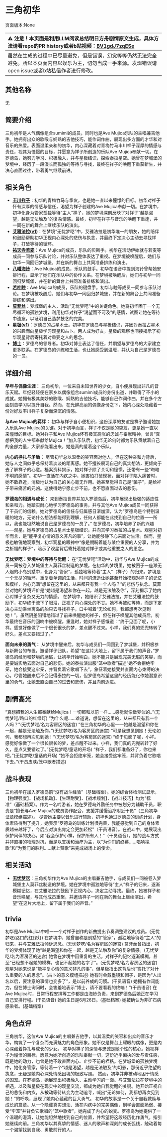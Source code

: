 # 三角初华
页面版本:None
 

| :warning: 注意！本页面是利用LLM阅读总结明日方舟剧情原文生成，具体方法请看repo的PR history或者b站视频：[BV1gdJ7zqESe](https://www.bilibili.com/video/BV1gdJ7zqESe/)         |
|:----------------------------|
| 虽然在生成的过程中已尽量避免，但是错误，幻觉等等仍然无法完全避免。所以本页面内容以娱乐为主，切勿当成一手来源。发现错误请open issue或者b站私信作者进行修改。|



## 其他名称
无
## 简要介绍
三角初华是人气偶像组合sumimi的成员，同时也是Ave Mujica乐队的主唱兼吉他手。她拥有出众的歌喉与娴熟的吉他技巧，能作词作曲，展现出多方面的才华和对音乐的热爱。表面温柔亲和的初华，内心深藏着对青梅竹马丰川祥子深厚的情感与责任，视其为憧憬的目标，并愿意为祥子所创造的乐队Ave Mujica奉献一切。在罗德岛，她努力学习、积极融入，并与星极结识，探索泰拉星空。她曾在梦城堡的梦境中，经历了一段漫长而孤独的等待与寻找，最终在祥子的唤醒下重获新生，并决心直面过往，带着勇气继续前进。
## 相关角色
-   **[丰川祥子](char_4182_oblvns.md)**：初华的青梅竹马与挚友，也是她一直以来憧憬的目标。初华对祥子怀有深厚的情感与信任，渴望为祥子创建的Ave Mujica奉献一切。在梦境中，初华化身为管家孤独等待“主人”祥子，她的梦境深刻反映了对祥子“越是渴望，越是无法触及”的复杂情感。最终，初华在祥子与音乐的唤醒下重逢，并一同在新的舞台上继续乐队的演出。
-   **[艾雅法拉](char_180_amgoat.md)([v1](../chars/char_180_amgoat.md))**：在梦境“无忧梦呓”中，艾雅法拉是初华唯一的朋友，她的陪伴和鼓励帮助初华正视内心深处的悲伤与执念，并最终下定决心主动去寻找祥子，打破等待的循环。
-   **[祐天寺若麦](char_4185_amoris.md)**：Ave Mujica的成员，乐队的贝斯手。初华在活动伊始就与若麦等成员一同参与乐队讨论，并对乐队整体表达了重视。在梦境被唤醒后，她们与初华一同回归梦城堡，并在新的舞台上共同准备排练和演出。
-   **[八幡海铃](char_4186_tmoris.md)**：Ave Mujica的成员，乐队的鼓手。初华在语音中提到海铃曾帮她安排行程，显示了她们在乐队中的协作关系。在梦境被唤醒后，她们与初华一同回归梦城堡，并在新的舞台上共同准备排练和演出。
-   **[若叶睦](char_4183_mortis.md)**：Ave Mujica的成员，乐队的键盘手。初华与睦等成员一同参与乐队讨论。在梦境被唤醒后，她们与初华一同回归梦城堡，并在新的舞台上共同准备排练和演出。
-   **[莫菲丝](extended_char_mo_fei_si.md)**：梦城堡的主人，活动“无忧梦呓”中的关键角色。她将初华困于一个无尽循环的孤独梦境，利用初华对祥子“渴望而不可及”的感情，试图让她在等待中遗忘，以证明自己造梦技艺的完美。
-   **[星极](char_274_astesi.md)([v1](../chars/char_274_astesi.md))**：罗德岛的占星术士。初华在罗德岛与星极结识，并因对泰拉占星术的兴趣而向星极学习观星和占卜。两人成为好友，星极的观察也间接揭示了初华观星背后寄托着对重要之人的思念。
-   **[博士](extended_char_bo_shi.md)**：罗德岛的领导者。初华对博士表达了信任，并期望与罗德岛的大家建立更多联系。在罗德岛的训练和生活，也让她感受到温暖，并认为自己是罗德岛的一员。
## 详细介绍
**早年与偶像生涯：**
三角初华，一位来自未知世界的少女，自小便展现出非凡的音乐天赋。年纪轻轻便在家乡以偶像组合sumimi成员的身份出道，并取得了不小的成就。她拥有极其美妙的歌喉、娴熟的吉他技巧，能够自己作词作曲，并在多个方面刻苦学习以提升自我。然而，在光鲜亮丽的偶像身份之下，她内心深处隐藏着一份对好友丰川祥子复杂而深沉的情感。

**与Ave Mujica的羁绊：**
初华与祥子自小便相识，这份深厚的友谊是祥子邀请她加入乐队Ave Mujica的关键。对于初华而言，祥子不仅是她的挚友，更是她一直以来憧憬的目标。她对祥子和Ave Mujica怀有极其高涨的忠诚与奉献精神，曾言“真想把我的人生都奉献给Mujica！”加入乐队后，初华无论何时都为乐队贡献着自己的全部力量，大家都能看出来，她是真的爱着这个乐队。

**内心的挣扎与矛盾：**
尽管初华总以温柔的笑容面对他人，但在这种亲和力背后，她与人之间似乎总保持着淡淡的距离感。她不擅长展现自己的真实想法，更倾向于去了解祥子的心意。档案资料揭示，她对祥子除了关切和憧憬，还带有一些“晦暗不明的感情”。初华一直活在内疚之中，她害怕打破现状，面对祥子陷入痛苦时，她不敢靠近，消极地认为自己的关心毫无作用。她甚至觉得自己是“骗子”，是给祥子带来痛苦的元凶。这使得她宁愿止步不前，也不愿直面过去的悲伤。

**罗德岛的相遇与成长：**
来到泰拉世界并加入罗德岛后，初华展现出极强的适应性和亲和力。她踏实耐心地学习罗德岛的事务，并与其他Ave Mujica成员一同获得了干员们的信赖。她对罗德岛的信任与归属感日渐加深，认为“罗德岛是个特别温暖的地方，无论什么想法都能得到理解，任何人都能在此找到自己的位置——所以，我也能坦然地说自己是罗德岛的一员了。”
在罗德岛，初华培养了新的兴趣——观星。她与罗德岛的占星术士星极结识，并向其学习泰拉的占星术。观星对初华而言，是“能平复心情的意义非凡的事”，让她能够静下心来面对生活。然而，星极也敏锐地观察到，初华观星的眼神中“像是期盼着能与某位重要的人分享，并为之祈福的样子”，暗示了观星背后寄托着她对祥子或其他重要之人的思念。

**无忧梦呓：梦境中的等待与觉醒：**
在“无忧梦呓”活动中，初华与Ave Mujica的成员一同被卷入梦城堡主人莫菲丝制造的梦境。在初华的梦境里，她被困于一座渺无人烟的小岛别墅中，化身为“管家”，孤独地等待着“主人”（祥子）的归来。梦境是一个无尽的循环，重复着单调的生活，时间的流逝让她甚至开始模糊对祥子的记忆和模样，内心充满“想留在这里的，从来都只有我一个人吗？”的悲伤与执念。莫菲丝对她的梦境评价是“她越是渴望和你在一起，越是无法触及你”，深刻揭示了她内心对祥子复杂又无力的情感。
在梦境中，她结识了艾雅法拉，并在艾雅法拉的鼓励下，初华终于流下了眼泪，正视了内心深处的不甘。她不再被动等待，而是下定决心主动乘坐离岛的船只去寻找祥子，口中喊着“无论如何，我都想再次见到她！”。虽然阴差阳错地错过了前来唤醒她的祥子，但在祥子唤醒其他成员后，初华最终在音乐的回响中被唤醒。重逢时，她对祥子感慨道：“终于见面了呢，小祥。感觉好像做了一个很长很长的梦，差点醒不过来。小祥，我们真的兜兜转转了好久，差点又要错过了。”

**面向未来的勇气：**
从梦境中醒来后，初华与成员们一同回到了梦城堡，并积极参与新舞台的布置，邀请祥子归队，希望“在这片大地上，留下属于我们的声音。”罗德岛的经历和梦境的磨砺，让初华开始明白，她不能只是展现完美无瑕的笑容，而是要诚实地去面对自己的悲伤。她的泰拉演出服“笼中歌者”描述“她不会拒绝牢笼，她会接受这牢笼，并背负着它歌唱下去”，象征着她接受并直面内心束缚的决心。尽管她醒来后不会记得泰拉的一切，但罗德岛希望这里的经历能化作她潜意识里的勇气，让她去直面自己的过去和悲伤，并且向前迈进。
## 剧情高光
“真想把我的人生都奉献给Mujica！一切都和以前一样......感觉就像做梦似的。”(无忧梦呓/路口的红绿灯)
“为什么呢......难道说，想留在这里的，从来都只有我一个人吗？”(无忧梦呓/名为客房区的迷宫)
“在三角初华的心里——她越是渴望和你在一起，越是无法触及你。”(无忧梦呓/名为客房区的迷宫)
“可是我想见到她！无论如何，我都想再次见到她！”(无忧梦呓/名为客房区的迷宫)
“终于见面了呢，小祥。感觉好像做了一个很长很长的梦，差点醒不过来。小祥，我们真的兜兜转转了好久，差点又要错过了。”(无忧梦呓/童话的开场)
“祥子，我们都准备好了，你也来吧。”(无忧梦呓/童话的开场)
“她不会拒绝牢笼，她会接受这牢笼，并背负着它歌唱下去。”(干员皮肤/笼中歌者描述)
## 战斗表现
三角初华在加入罗德岛前“没有战斗经验”（基础档案）。她的综合体检测试显示，【物理强度】、【战场机动】、【生理耐受】、【战术规划】、【战斗技巧】均为“标准”（基础档案）。作为一名吟游者，她在罗德岛外勤任务中被划分为辅助干员，职责是“擅长与Ave Mujica的成员协作配合，支援并缓慢治疗附近干员”（三角初华证章模组描述）。
尽管她主要以音乐进行辅助，初华也通过罗德岛的训练计划，身体素质得到了提升，她表示“罗德岛的训练计划很完善，我能感觉到自己的身体素质越来越好了，今后应对演出肯定会更加轻松”（干员语音）。在战斗中，她展现出保护同伴的决心，如“我会保护小祥，保护所有人！”（干员语音）。她的战斗方式并非直接的物理对抗，而是以支援和治疗为主，以“为你们的终幕......唱响挽歌”和“为我们的胜利......献上赞歌”来完成战场上的使命。
## 相关活动
-   **[无忧梦呓](../stories/act45side.md)**：三角初华作为Ave Mujica的主唱兼吉他手，与成员们一同被卷入梦城堡主人莫菲丝制造的梦境。她在梦境中孤独地等待“主人”祥子的归来，逐渐模糊记忆，在艾雅法拉的鼓励下正视内心，决定主动寻找。最终，她被祥子和音乐唤醒，与其他成员重聚，并邀请祥子一同在新的舞台上继续演出，希望“在这片大地上，留下属于我们的声音。”
## trivia
初华是Ave Mujica中唯一一个对祥子创作的新曲提出节奏调整建议的成员。(无忧梦呓/路口的红绿灯)
在梦境中，她曾自称是别墅的“管家”，孤独地等待着“主人”的归来，并与艾雅法拉倾诉思念。(无忧梦呓/名为客房区的迷宫)
莫菲丝曾指出，初华的梦境体现了她“越是渴望和你在一起，越是无法触及你”的复杂情感。(无忧梦呓/名为客房区的迷宫)
她曾在梦境中因重复的生活，对祥子的记忆逐渐模糊，甚至“已经想不起她的模样，也记不起她的名字了”。(无忧梦呓/名为客房区的迷宫)
观星对她来说是“能平复心情的意义非凡的事”，但星极指出这背后也“寄托了对什么重要的人的思念”。(占卜的意义模组描述)
她有时会戴墨镜和帽子，是因为“人出名以后，要注意的事情也变多了”，是以前养成的习惯。(干员语音)
她拥有作词能力，但在博士询问时，会害羞地表示“博士，请不要看我的终端！”(干员语音)
在Ave Mujica时，日常行程安排等工作都是由海铃负责，来到罗德岛后她正在学习自己安排行程。(干员语音)
她的生日是6月26日。(基础档案)
她被确认为非矿石病感染者。(基础档案)
## 角色点评
三角初华，这位Ave Mujica的主唱兼吉他手，以其温柔的笑容和出众的音乐才华，构筑了一个复杂而充满魅力的角色形象。她不仅是舞台上耀眼的偶像，更是内心深藏着挣扎与成长的少女。
初华对祥子的深情与忠诚是她个性的核心。她视祥子为憧憬的目标，愿意为她所创造的乐队奉献一切，这份近乎偏执的爱与责任感，既是她的动力，也曾是她不敢直面内心、止步不前的桎梏。在梦城堡的孤独梦境中，她化身管家，等待着一个“越是渴望，越是无法触及”的幻影，那份近乎绝望的执念，无疑是她内心深处情感困境的极致写照。
然而，初华并非被动地困于情感的囚笼。在罗德岛，她展现出积极融入、主动学习的一面。与艾雅法拉在梦境中的相遇，以及和星极在现实中的观星交流，都成为她自我觉醒的关键。她开始正视自己的悲伤和内疚，从被动等待转变为主动追寻，喊出“无论如何，我都想再次见到她！”的呼唤，展现了她内心蕴藏的巨大勇气。
初华的故事是一个关于自我救赎与成长的篇章。从一个隐藏真实想法、活在内疚中的完美偶像，到学会直面脆弱、接受“牢笼”并背负它歌唱的“笼中歌者”，她完成了内心的蜕变。罗德岛为她提供了一个温暖的港湾，让她能坦然地找到自己的位置，并希望将这段经历化作勇气，指引她继续向前。三角初华以其真挚的情感、迷人的歌声和深刻的成长弧线，触动着每一个渴望找到自我、勇敢前行的人。